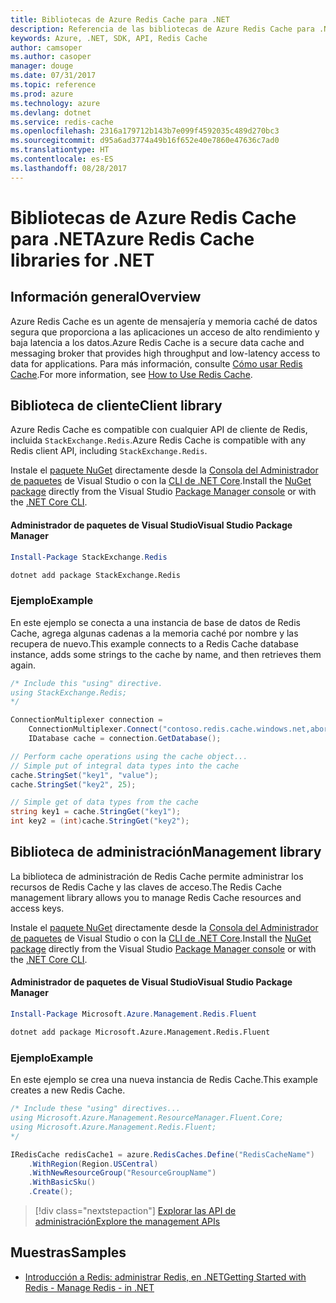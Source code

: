 ```yaml
---
title: Bibliotecas de Azure Redis Cache para .NET
description: Referencia de las bibliotecas de Azure Redis Cache para .NET
keywords: Azure, .NET, SDK, API, Redis Cache
author: camsoper
ms.author: casoper
manager: douge
ms.date: 07/31/2017
ms.topic: reference
ms.prod: azure
ms.technology: azure
ms.devlang: dotnet
ms.service: redis-cache
ms.openlocfilehash: 2316a179712b143b7e099f4592035c489d270bc3
ms.sourcegitcommit: d95a6ad3774a49b16f652e40e7860e47636c7ad0
ms.translationtype: HT
ms.contentlocale: es-ES
ms.lasthandoff: 08/28/2017
---
```

# <a name="azure-redis-cache-libraries-for-net"></a><span data-ttu-id="c5458-104">Bibliotecas de Azure Redis Cache para .NET</span><span class="sxs-lookup"><span data-stu-id="c5458-104">Azure Redis Cache libraries for .NET</span></span>

## <a name="overview"></a><span data-ttu-id="c5458-105">Información general</span><span class="sxs-lookup"><span data-stu-id="c5458-105">Overview</span></span>

<span data-ttu-id="c5458-106">Azure Redis Cache es un agente de mensajería y memoria caché de datos segura que proporciona a las aplicaciones un acceso de alto rendimiento y baja latencia a los datos.</span><span class="sxs-lookup"><span data-stu-id="c5458-106">Azure Redis Cache is a secure data cache and messaging broker that provides high throughput and low-latency access to data for applications.</span></span>  <span data-ttu-id="c5458-107">Para más información, consulte [Cómo usar Redis Cache](https://docs.microsoft.com/azure/redis-cache/cache-dotnet-how-to-use-azure-redis-cache).</span><span class="sxs-lookup"><span data-stu-id="c5458-107">For more information, see [How to Use Redis Cache](https://docs.microsoft.com/azure/redis-cache/cache-dotnet-how-to-use-azure-redis-cache).</span></span>

## <a name="client-library"></a><span data-ttu-id="c5458-108">Biblioteca de cliente</span><span class="sxs-lookup"><span data-stu-id="c5458-108">Client library</span></span>

<span data-ttu-id="c5458-109">Azure Redis Cache es compatible con cualquier API de cliente de Redis, incluida `StackExchange.Redis`.</span><span class="sxs-lookup"><span data-stu-id="c5458-109">Azure Redis Cache is compatible with any Redis client API, including `StackExchange.Redis`.</span></span>

<span data-ttu-id="c5458-110">Instale el [paquete NuGet](https://www.nuget.org/packages/StackExchange.Redis) directamente desde la [Consola del Administrador de paquetes][PackageManager] de Visual Studio o con la [CLI de .NET Core][DotNetCLI].</span><span class="sxs-lookup"><span data-stu-id="c5458-110">Install the [NuGet package](https://www.nuget.org/packages/StackExchange.Redis) directly from the Visual Studio [Package Manager console][PackageManager] or with the [.NET Core CLI][DotNetCLI].</span></span>

#### <a name="visual-studio-package-manager"></a><span data-ttu-id="c5458-111">Administrador de paquetes de Visual Studio</span><span class="sxs-lookup"><span data-stu-id="c5458-111">Visual Studio Package Manager</span></span>

```powershell
Install-Package StackExchange.Redis
```

```bash
dotnet add package StackExchange.Redis
```

### <a name="example"></a><span data-ttu-id="c5458-112">Ejemplo</span><span class="sxs-lookup"><span data-stu-id="c5458-112">Example</span></span>

<span data-ttu-id="c5458-113">En este ejemplo se conecta a una instancia de base de datos de Redis Cache, agrega algunas cadenas a la memoria caché por nombre y las recupera de nuevo.</span><span class="sxs-lookup"><span data-stu-id="c5458-113">This example connects to a Redis Cache database instance, adds some strings to the cache by name, and then retrieves them again.</span></span>

```csharp
/* Include this "using" directive.
using StackExchange.Redis;
*/

ConnectionMultiplexer connection = 
    ConnectionMultiplexer.Connect("contoso.redis.cache.windows.net,abortConnect=false,ssl=true,password=...");
    IDatabase cache = connection.GetDatabase();

// Perform cache operations using the cache object...
// Simple put of integral data types into the cache
cache.StringSet("key1", "value");
cache.StringSet("key2", 25);

// Simple get of data types from the cache
string key1 = cache.StringGet("key1");
int key2 = (int)cache.StringGet("key2");
```

## <a name="management-library"></a><span data-ttu-id="c5458-114">Biblioteca de administración</span><span class="sxs-lookup"><span data-stu-id="c5458-114">Management library</span></span>

<span data-ttu-id="c5458-115">La biblioteca de administración de Redis Cache permite administrar los recursos de Redis Cache y las claves de acceso.</span><span class="sxs-lookup"><span data-stu-id="c5458-115">The Redis Cache management library allows you to manage Redis Cache resources and access keys.</span></span>

<span data-ttu-id="c5458-116">Instale el [paquete NuGet](https://www.nuget.org/packages/Microsoft.Azure.Management.Redis.Fluent) directamente desde la [Consola del Administrador de paquetes][PackageManager] de Visual Studio o con la [CLI de .NET Core][DotNetCLI].</span><span class="sxs-lookup"><span data-stu-id="c5458-116">Install the [NuGet package](https://www.nuget.org/packages/Microsoft.Azure.Management.Redis.Fluent) directly from the Visual Studio [Package Manager console][PackageManager] or with the [.NET Core CLI][DotNetCLI].</span></span>

#### <a name="visual-studio-package-manager"></a><span data-ttu-id="c5458-117">Administrador de paquetes de Visual Studio</span><span class="sxs-lookup"><span data-stu-id="c5458-117">Visual Studio Package Manager</span></span>

```powershell
Install-Package Microsoft.Azure.Management.Redis.Fluent
```

```bash
dotnet add package Microsoft.Azure.Management.Redis.Fluent
```

### <a name="example"></a><span data-ttu-id="c5458-118">Ejemplo</span><span class="sxs-lookup"><span data-stu-id="c5458-118">Example</span></span>

<span data-ttu-id="c5458-119">En este ejemplo se crea una nueva instancia de Redis Cache.</span><span class="sxs-lookup"><span data-stu-id="c5458-119">This example creates a new Redis Cache.</span></span>

```csharp
/* Include these "using" directives...
using Microsoft.Azure.Management.ResourceManager.Fluent.Core;
using Microsoft.Azure.Management.Redis.Fluent;
*/

IRedisCache redisCache1 = azure.RedisCaches.Define("RedisCacheName")
    .WithRegion(Region.USCentral)
    .WithNewResourceGroup("ResourceGroupName")
    .WithBasicSku()
    .Create();
```

> [!div class="nextstepaction"]
> [<span data-ttu-id="c5458-120">Explorar las API de administración</span><span class="sxs-lookup"><span data-stu-id="c5458-120">Explore the management APIs</span></span>](/dotnet/api/overview/azure/rediscache/management)


## <a name="samples"></a><span data-ttu-id="c5458-121">Muestras</span><span class="sxs-lookup"><span data-stu-id="c5458-121">Samples</span></span>

* [<span data-ttu-id="c5458-122">Introducción a Redis: administrar Redis, en .NET</span><span class="sxs-lookup"><span data-stu-id="c5458-122">Getting Started with Redis - Manage Redis - in .NET</span></span>](https://github.com/Azure-Samples/redis-cache-dotnet-manage-cache)

[PackageManager]: https://docs.microsoft.com/nuget/tools/package-manager-console
[DotNetCLI]: https://docs.microsoft.com/en-us/dotnet/core/tools/dotnet-add-package

